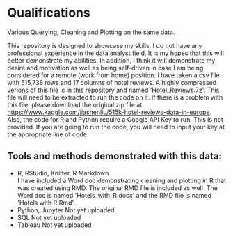 # Qualifications
Various Querying, Cleaning and Plotting on the same data.  
  
  This repository is designed to showcase my skills. I do not have any professional experience in the data analyst field. It is my hopes that this will better demonstrate my abilities. In addition, I think it will demonstrate my desire and motivation as well as being self-driven in case I am being considered for a remote (work from home) position. I have taken a csv file with 515,738 rows and 17 columns of hotel reviews. A highly compressed verions of this file is in this repository and named 'Hotel_Reviews.7z'. This file will need to be extracted to run the code on it. If there is a problem with this file, please download the original zip file at https://www.kaggle.com/jiashenliu/515k-hotel-reviews-data-in-europe. Also, the code for R and Python require a Google API Key to run. This is not provided. If you are going to run the code, you will need to input your key at the appropriate line of code.  
## Tools and methods demonstrated with this data:
  + R, RStudio, Knitter, R Markdown  
    I have included a Word doc demonstrating cleaning and plotting in R that was created using RMD. The original RMD file is included as well. The Word doc is named 'Hotels_with_R.docx' and the RMD file is named 'Hotels with R.Rmd'.
  + Python, Jupyter
  Not yet uploaded
  + SQL
  Not yet uploaded
  + Tableau
  Not yet uploaded
